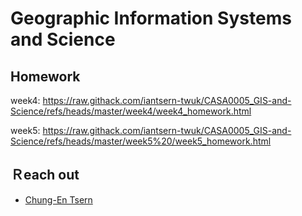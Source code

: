 # Geographic Information Systems and Science

## Homework

week4: https://raw.githack.com/iantsern-twuk/CASA0005_GIS-and-Science/refs/heads/master/week4/week4_homework.html

week5: https://raw.githack.com/iantsern-twuk/CASA0005_GIS-and-Science/refs/heads/master/week5%20/week5_homework.html

## Ｒeach out
* [Chung-En Tsern](https://www.linkedin.com/in/iantsern/)
